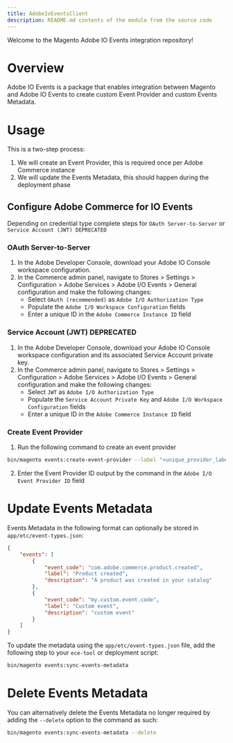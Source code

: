 ```yaml
---
title: AdobeIoEventsClient
description: README.md contents of the module from the source code
---
```


Welcome to the Magento Adobe IO Events integration repository!

# Overview

Adobe IO Events is a package that enables integration between Magento and Adobe IO Events to create custom Event
Provider and custom Events Metadata.

# Usage

This is a two-step process:

1. We will create an Event Provider, this is required once per Adobe Commerce instance
2. We will update the Events Metadata, this should happen during the deployment phase

## Configure Adobe Commerce for IO Events

Depending on credential type complete steps for `OAuth Server-to-Server` or `Service Account (JWT) DEPRECATED`

### OAuth Server-to-Server

1. In the Adobe Developer Console, download your Adobe IO Console workspace configuration.
2. In the Commerce admin panel, navigate to Stores > Settings > Configuration > Adobe Services > Adobe I/O Events > General configuration and make the following changes:
    - Select `OAuth (recommended)` as  `Adobe I/O Authorization Type`
    - Populate the `Adobe I/O Workspace Configuration` fields
    - Enter a unique ID  in the `Adobe Commerce Instance ID` field

### Service Account (JWT) DEPRECATED

1. In the Adobe Developer Console, download your Adobe IO Console workspace configuration and its associated Service Account private key.
2. In the Commerce admin panel, navigate to Stores > Settings > Configuration > Adobe Services > Adobe I/O Events > General configuration and make the following changes:
    - Select `JWT` as  `Adobe I/O Authorization Type`
    - Populate the `Service Account Private Key` and `Adobe I/O Workspace Configuration` fields
    - Enter a unique ID  in the `Adobe Commerce Instance ID` field

### Create Event Provider

1. Run the following command to create an event provider

```bash
bin/magento events:create-event-provider --label "<unique_provider_label>" --description "<provider description>"
````

2. Enter the Event Provider ID output by the command in the `Adobe I/O Event Provider ID` field

# Update Events Metadata

Events Metadata in the following format can optionally be stored in `app/etc/event-types.json`:

```json
{
    "events": [
        {
            "event_code": "com.adobe.commerce.product.created",
            "label": "Product created",
            "description": "A product was created in your catalog"
        },
        {
            "event_code": "my.custom.event.code",
            "label": "Custom event",
            "description": "custom event"
        }
    ]
}
```

To update the metadata using the `app/etc/event-types.json` file, add the following step to your `ece-tool` or deployment script:

```bash
bin/magento events:sync-events-metadata
```

# Delete Events Metadata

You can alternatively delete the Events Metadata no longer required by adding the `--delete` option to the command as such:

```bash
bin/magento events:sync-events-metadata --delete
```
